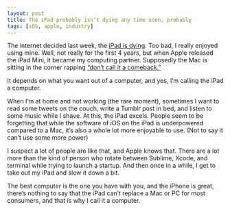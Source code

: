 ```yaml
---
layout: post
title: The iPad probably isn’t dying any time soon, probably
tags: [iOS, apple, industry]
---
```


The internet decided last week, the [iPad is dying](https://www.wired.com/2014/04/apple-q2-earnings-2/). Too bad, I really enjoyed using mine. Well, not really for the first 4 years, but when Apple released the iPad Mini, it became my computing partner. Supposedly the Mac is sitting in the corner rapping [“don’t call it a comeback.”](https://www.youtube.com/watch?v=vimZj8HW0Kg)

It depends on what you want out of a computer, and yes, I’m calling the iPad a computer.

When I’m at home and not working (the rare moment), sometimes I want to read some tweets on the couch, write a Tumblr post in bed, and listen to some music while I shave. At this, the iPad excels. People seem to be forgetting that while the software of iOS on the iPad is underpowered compared to a Mac, it’s also a whole lot more enjoyable to use. (Not to say it can’t use some more power)

I suspect a lot of people are like that, and Apple knows that. There are a lot more than the kind of person who rotate between Sublime, Xcode, and terminal while trying to launch a startup. And then once in a while, I get to take out my iPad and slow it down a bit.

The best computer is the one you have with you, and the iPhone is great, there’s nothing to say that the iPad can’t replace a Mac or PC for most consumers, and that is why I call it a computer.

